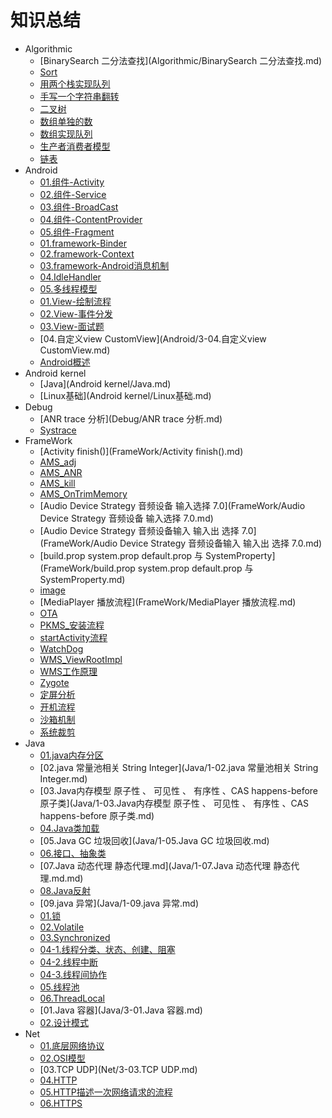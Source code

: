 # 知识总结

- Algorithmic
  * [BinarySearch 二分法查找](Algorithmic/BinarySearch 二分法查找.md)
  * [Sort](Algorithmic/Sort.md)
  * [用两个栈实现队列](Algorithmic/Stack-用两个栈实现队列.md)
  * [手写一个字符串翻转](Algorithmic/String-手写一个字符串翻转.md)
  * [二叉树](Algorithmic/二叉树.md)
  * [数组单独的数](Algorithmic/数组单独的数.md)
  * [数组实现队列](Algorithmic/数组实现队列.md)
  * [生产者消费者模型](Algorithmic/生产者消费者模型.md)
  * [链表](Algorithmic/链表.md)
- Android
  * [01.组件-Activity](Android/1-01.组件-Activity.md)
  * [02.组件-Service](Android/1-02.组件-Service.md)
  * [03.组件-BroadCast](Android/1-03.组件-BroadCast.md)
  * [04.组件-ContentProvider](Android/1-04.组件-ContentProvider.md)
  * [05.组件-Fragment](Android/1-05.组件-Fragment.md)
  * [01.framework-Binder](Android/2-01.framework-Binder.md)
  * [02.framework-Context](Android/2-02.framework-Context.md)
  * [03.framework-Android消息机制](Android/2-03.framework-Android消息机制.md)
  * [04.IdleHandler](Android/2-04.IdleHandler.md)
  * [05.多线程模型](Android/2-05.多线程模型.md)
  * [01.View-绘制流程](Android/3-01.View-绘制流程.md)
  * [02.View-事件分发](Android/3-02.View-事件分发.md)
  * [03.View-面试题](Android/3-03.View-面试题.md)
  * [04.自定义view CustomView](Android/3-04.自定义view CustomView.md)
  * [Android概述](Android/Android概述.md)
- Android kernel
  * [Java](Android kernel/Java.md)
  * [Linux基础](Android kernel/Linux基础.md)
- Debug
  * [ANR trace 分析](Debug/ANR trace 分析.md)
  * [Systrace](Debug/Systrace.md)
- FrameWork
  * [Activity finish()](FrameWork/Activity finish().md)
  * [AMS_adj](FrameWork/AMS_adj.md)
  * [AMS_ANR](FrameWork/AMS_ANR.md)
  * [AMS_kill](FrameWork/AMS_kill.md)
  * [AMS_OnTrimMemory](FrameWork/AMS_OnTrimMemory.md)
  * [Audio Device Strategy 音频设备 输入选择 7.0](FrameWork/Audio Device Strategy 音频设备 输入选择 7.0.md)
  * [Audio Device Strategy 音频设备输入 输入出 选择 7.0](FrameWork/Audio Device Strategy 音频设备输入 输入出 选择 7.0.md)
  * [build.prop system.prop default.prop 与 SystemProperty](FrameWork/build.prop system.prop default.prop 与 SystemProperty.md)
  * [image](FrameWork/image.md)
  * [MediaPlayer 播放流程](FrameWork/MediaPlayer 播放流程.md)
  * [OTA](FrameWork/OTA.md)
  * [PKMS_安装流程](FrameWork/PKMS_安装流程.md)
  * [startActivity流程](FrameWork/startActivity流程.md)
  * [WatchDog](FrameWork/WatchDog.md)
  * [WMS_ViewRootImpl](FrameWork/WMS_ViewRootImpl.md)
  * [WMS工作原理](FrameWork/WMS工作原理.md)
  * [Zygote](FrameWork/Zygote.md)
  * [定屏分析](FrameWork/定屏分析.md)
  * [开机流程](FrameWork/开机流程.md)
  * [沙箱机制](FrameWork/沙箱机制.md)
  * [系统裁剪](FrameWork/系统裁剪.md)
- Java
  * [01.java内存分区](Java/1-01.java内存分区.md)
  * [02.java 常量池相关 String Integer](Java/1-02.java 常量池相关 String Integer.md)
  * [03.Java内存模型  原子性 、 可见性 、 有序性 、CAS happens-before 原子类](Java/1-03.Java内存模型  原子性 、 可见性 、 有序性 、CAS happens-before 原子类.md)
  * [04.Java类加载](Java/1-04.Java类加载.md)
  * [05.Java GC 垃圾回收](Java/1-05.Java GC 垃圾回收.md)
  * [06.接口、抽象类](Java/1-06.接口、抽象类.md)
  * [07.Java 动态代理 静态代理.md](Java/1-07.Java 动态代理 静态代理.md.md)
  * [08.Java反射](Java/1-08.Java反射.md)
  * [09.java 异常](Java/1-09.java 异常.md)
  * [01.锁](Java/2-01.锁.md)
  * [02.Volatile](Java/2-02.Volatile.md)
  * [03.Synchronized](Java/2-03.Synchronized.md)
  * [04-1.线程分类、状态、创建、阻塞](Java/2-04-1.线程分类、状态、创建、阻塞.md)
  * [04-2.线程中断](Java/2-04-2.线程中断.md)
  * [04-3.线程间协作](Java/2-04-3.线程间协作.md)
  * [05.线程池](Java/2-05.线程池.md)
  * [06.ThreadLocal](Java/2-06.ThreadLocal.md)
  * [01.Java 容器](Java/3-01.Java 容器.md)
  * [02.设计模式](Java/3-02.设计模式.md)
- Net
  * [01.底层网络协议](Net/3-01.底层网络协议.md)
  * [02.OSI模型](Net/3-02.OSI模型.md)
  * [03.TCP UDP](Net/3-03.TCP UDP.md)
  * [04.HTTP](Net/3-04.HTTP.md)
  * [05.HTTP描述一次网络请求的流程](Net/3-05.HTTP描述一次网络请求的流程.md)
  * [06.HTTPS](Net/3-06.HTTPS.md)
